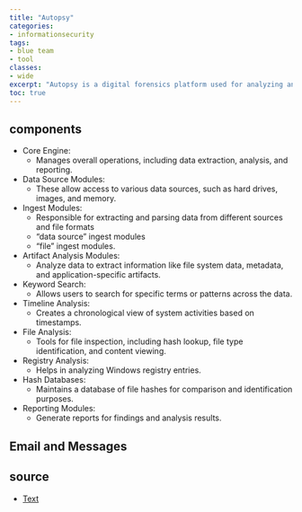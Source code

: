 ```yaml
---
title: "Autopsy"
categories: 
- informationsecurity
tags:
- blue team
- tool
classes: 
- wide
excerpt: "Autopsy is a digital forensics platform used for analyzing and investigating digital media to recover and uncover evidence in a user-friendly graphical interface." 
toc: true
--- 
```


## components

* Core Engine:
  * Manages overall operations, including data extraction, analysis, and reporting.
* Data Source Modules:
  * These allow access to various data sources, such as hard drives, images, and memory.
* Ingest Modules:
  * Responsible for extracting and parsing data from different sources and file formats
  * “data source” ingest modules
  * “file” ingest modules.
* Artifact Analysis Modules:
  * Analyze data to extract information like file system data, metadata, and application-specific artifacts.
* Keyword Search:
  * Allows users to search for specific terms or patterns across the data.
* Timeline Analysis:
  * Creates a chronological view of system activities based on timestamps.
* File Analysis:
  * Tools for file inspection, including hash lookup, file type identification, and content viewing.
* Registry Analysis:
  * Helps in analyzing Windows registry entries.
* Hash Databases:
  * Maintains a database of file hashes for comparison and identification purposes.
* Reporting Modules:
  * Generate reports for findings and analysis results.

## Email and Messages



## source

* [Text][def]

[def]: https://steh.github.io
